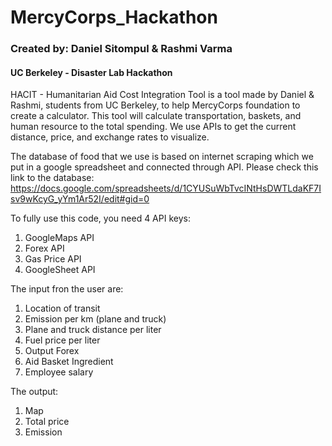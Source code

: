 # MercyCorps_Hackathon
### Created by: Daniel Sitompul & Rashmi Varma
#### UC Berkeley - Disaster Lab Hackathon

HACIT - Humanitarian Aid Cost Integration Tool is a tool made by Daniel &amp; Rashmi, students from UC Berkeley, to help MercyCorps foundation to create a calculator. This tool will calculate transportation, baskets, and human resource to the total spending. We use APIs to get the current distance, price, and exchange rates to visualize.

The database of food that we use is based on internet scraping which we put in a google spreadsheet and connected through API. Please check this link to the database:
https://docs.google.com/spreadsheets/d/1CYUSuWbTvcINtHsDWTLdaKF7Isv9wKcyG_yYm1Ar52I/edit#gid=0

To fully use this code, you need 4 API keys:
1. GoogleMaps API
2. Forex API
3. Gas Price API
4. GoogleSheet API

The input fron the user are:
1. Location of transit
2. Emission per km (plane and truck)
3. Plane and truck distance per liter
4. Fuel price per liter
5. Output Forex
6. Aid Basket Ingredient
7. Employee salary

The output:
1. Map
2. Total price
3. Emission
